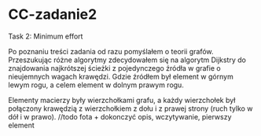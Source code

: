 # CC-zadanie2
Task 2: Minimum effort

Po poznaniu treści zadania od razu pomyślałem o teorii grafów. Przeszukując różne algorytmy zdecydowałem się na
algorytm Dijkstry do znajdowania najkrótszej ścieżki z pojedynczego źródła w grafie o nieujemnych wagach krawędzi.
Gdzie źródłem był element w górnym lewym rogu, a celem element w dolnym prawym rogu.

Elementy macierzy były wierzchołkami grafu, a każdy wierzchołek był połączony krawędzią z wierzchołkiem z dołu i z prawej strony
(ruch tylko w dół i w prawo). 
//todo fota + dokonczyć opis, wczytywanie, pierwszy element
